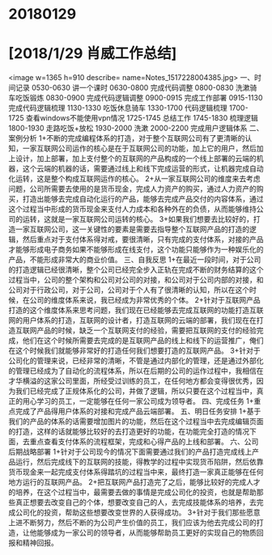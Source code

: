 # 20180129

# [2018/1/29 肖威工作总结]
<image w=1365 h=910 describe= name=Notes_1517228004385.jpg>
一、时间记录
0530-0630 讲一个课时
0630-0800 完成代码调整
0800-0830 洗漱骑车吃饭锻炼
0830-0900 完成代码逻辑调整
0900-0915 完成工作部署
0915-1130 完成代码逻辑梳理
1130-1330 吃饭休息骑车
1330-1700 代码逻辑梳理
1700-1725 查看windows不能使用vpn情况
1725-1745 总结工作
1745-1830 梳理逻辑
1800-1930 走路吃饭+放松
1930-2000 洗漱
2000-2200 完成用户逻辑体系
二、案例分析
1+不断的完成编程体系的打造，对于整个互联网公司有了更清晰的认知，一家互联网公司运作的核心是在于互联网公司的功能，加上它的用户，然后加上设计，加上部署，加上支付整个的互联网的产品构成的一个线上部署的云端的机器，这个云端的机器的话，需要通过线上和线下完成运营的形式，让机器完成自动化运转，这是整个构成互联网运作的核心。
2+从一家互联网公司的维度来去考虑问题，公司所需要去使用的是货币现金，完成人力资产的购买，通过人力资产的购买，打造出能够去完成自动化运行的产品，能够去完成产品交付的内容体系，通过这个过程当中形成的货币现金来支付人力成本和各种外在的负债，从而能够维持公司的运转，这就是一家互联网公司运转的核心。
3+如果我们想要去比较好的，打造一家互联网公司，这一关键性的要素是需要去指导整个互联网产品的打造的逻辑，然后重点对于支付体系得对戒，要很清晰，只有完成的支付体系，对接的产品才能够形成电子商务如果不能够形成在线支付，这个功能只能够作为一种娱乐化的产品，不能形成非常大的商业价值。
三、自我反思
1+在最近一段时间，对于公司的打造逻辑已经很清晰，整个公司已经完全步入正轨在完成不断的财务结算的这个过程当中，公司的整个架构和公司对公司的对接，和公司对于公司内部的对接，和公司对于行政公司，对于公司，公司对于个人有了很清晰的认知，所以在这个时候，在公司的维度体系来说，我已经成为非常优秀的个体。
2+针对于互联网产品打造的这个维度体系来思考问题，我们现在已经能够去完成互联网的功能打造互联网的用户体系的打造，互联网的设计者，打造互联网的云端的部署，我们现在在打造互联网产品的时候，缺乏一个互联网支付的经验，需要把互联网的支付的经验完成，他们在这个时候所需要去完成的是互联网产品的线上和线下的运营推广，俺们在这个时候我们就能够非常好的打造任何我们想要打造的互联网产品。
3+针对于公司化的管理来说，已经非常的清晰，不管是通过内部化的管理，还是通过外部化的管理已经成为了自动化的流程体系，所以在后期的公司的运作过程中，我相信在才华横溢的这家公司里面，所经受过训练的员工，在任何地方都会变得很优秀，因为我们已经完成了正规体系化的公司，并做了逻辑，所以只要在这个过程当中，真正的用心学习的员工，一定能够在任何一家公司成为领导者。
四、完成任务
1+重点完成了产品得用户体系的对接和完成产品云端部署。
五、明日任务安排
1+基于我们的产品的体系的话需要增加图片的功能，然后在这个过程当中去完成编辑页面的打造，这样的话就能够比较好的去打造更好的功能，在功能完全打造的情况下面，去重点查看支付体系的流程框架，完成和心得产品的上线和部署。
六、公司后期战略部署
1+针对于公司现今的情况下面需要通过我们的产品打造完成线上产品运行，然后完成线下的互联网的技能，得教学的过程中实现货币陷阱，然后依靠货币现金来一起完成支付体系得踏坑的过程当中来，最终打造一家真正能够在任何地方运行的互联网产品。
2+把互联网产品打造完了之后，能够比较好的完成人才的培养，在这个过程当中，最需要去做的事情是完成公司化的投资，也就是帮助那些真正想要去改变自己的个体，想要改变自己的人，去完成技能体系的培养，去完成公司化的投资，帮助这些想要改变世界的人获得成功。
3+针对于我们那些愿意上进不断努力，然后不断的为公司产生价值的员工，我们应该为他去完成公司的打造，让他能够成为一家公司的领导者，从而能够帮助员工更好的实现自己的物质回报和精神回报。
